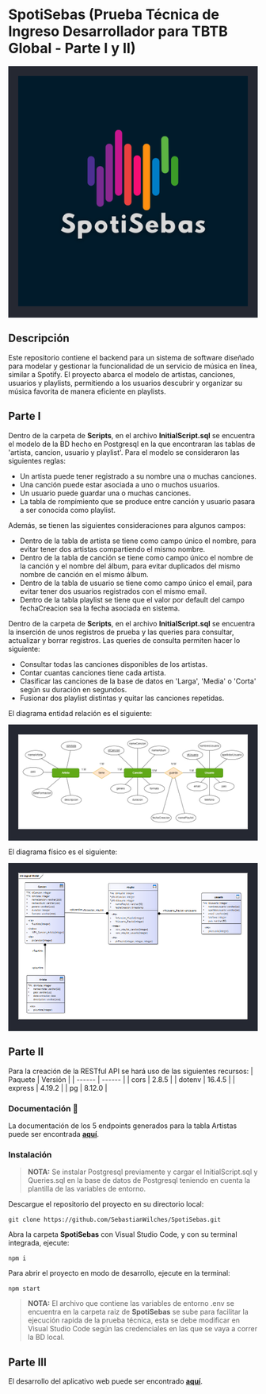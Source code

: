 # SpotiSebas (Prueba Técnica de Ingreso Desarrollador para TBTB Global - Parte I y II)
<p align="center" style="padding: 20px; background: #252832">
    <img src="https://github.com/SebastianWilches/SpotiSebas/blob/main/img/Header.png" alt="Header">
</p>

## Descripción
Este repositorio contiene el backend para un sistema de software diseñado para modelar y gestionar la funcionalidad de un servicio de música en línea, similar a Spotify. El proyecto abarca el modelo de artistas, canciones, usuarios y playlists, permitiendo a los usuarios descubrir y organizar su música favorita de manera eficiente en playlists.

## Parte I
Dentro de la carpeta de **Scripts**, en el archivo **InitialScript.sql** se encuentra el modelo de la BD hecho en Postgresql en la que encontraran las tablas de 'artista, cancion, usuario y playlist'. Para el modelo se consideraron las siguientes reglas:

- Un artista puede tener registrado a su nombre una o muchas canciones.
- Una canción puede estar asociada a uno o muchos usuarios.
- Un usuario puede guardar una o muchas canciones.
- La tabla de rompimiento que se produce entre canción y usuario pasara a ser conocida como playlist.

Además, se tienen las siguientes consideraciones para algunos campos:
- Dentro de la tabla de artista se tiene como campo único el nombre, para evitar tener dos artistas compartiendo el mismo nombre. 
- Dentro de la tabla de canción se tiene como campo único el nombre de la canción y el nombre del álbum, para evitar duplicados del mismo nombre de canción en el mismo álbum.
- Dentro de la tabla de usuario se tiene como campo único el email, para evitar tener dos usuarios registrados con el mismo email.
- Dentro de la tabla playlist se tiene que el valor por default del campo fechaCreacion sea la fecha asociada en sistema. 

Dentro de la carpeta de **Scripts**, en el archivo **InitialScript.sql** se encuentra la inserción de unos registros de prueba y las queries para consultar, actualizar y borrar registros. Las queries de consulta permiten hacer lo siguiente:
- Consultar todas las canciones disponibles de los artistas.
- Contar cuantas canciones tiene cada artista.
- Clasificar las canciones de la base de datos en 'Larga', 'Media' o 'Corta' según su duración en segundos.
- Fusionar dos playlist distintas y quitar las canciones repetidas.

El diagrama entidad relación es el siguiente:
<p align="center" style="padding: 20px; background: #252832">
    <img src="https://github.com/SebastianWilches/SpotiSebas/blob/main/scripts/DiagramaER.png" alt="DiagramaER">
</p>

El diagrama físico es el siguiente:
<p align="center" style="padding: 20px; background: #252832">
    <img src="https://github.com/SebastianWilches/SpotiSebas/blob/main/scripts/DiagramaFisico.png" alt="DiagramaFisico">
</p>

## Parte II
Para la creación de la RESTful API se hará uso de las siguientes recursos:
| Paquete | Versión |
| ------ | ------ |
| cors | 2.8.5 |
| dotenv | 16.4.5 |
| express | 4.19.2 |
| pg | 8.12.0 |

### Documentación 📕
La documentación de los 5 endpoints generados para la tabla Artistas puede ser encontrada [**aquí**](https://documenter.getpostman.com/view/20804832/2sA3XWdJjU).

### Instalación
> **NOTA:** Se instalar Postgresql previamente y cargar el InitialScript.sql y Queries.sql en la base de datos de Postgresql teniendo en cuenta la plantilla de las variables de entorno.

Descargue el repositorio del proyecto en su directorio local:
```
git clone https://github.com/SebastianWilches/SpotiSebas.git
```
Abra la carpeta **SpotiSebas** con Visual Studio Code, y con su terminal integrada, ejecute:
```
npm i
```
Para abrir el proyecto en modo de desarrollo, ejecute en la terminal:
```
npm start
```

> **NOTA:** El archivo que contiene las variables de entorno .env se encuentra en la carpeta raiz de **SpotiSebas** se sube para facilitar la ejecución rapida de la prueba técnica, esta se debe modificar en Visual Studio Code según las credenciales en las que se vaya a correr la BD local.
## Parte III
El desarrollo del aplicativo web puede ser encontrado [**aquí**](https://github.com/SebastianWilches/TBTB_Global-Parte3).